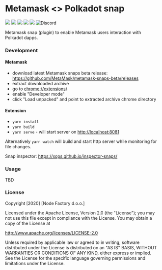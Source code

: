 # Metamask <> Polkadot snap
![](https://github.com/nodefactoryio/metamask-snap-polkadot/workflows/ci/badge.svg)
![](https://img.shields.io/github/issues-raw/nodefactoryio/metamask-snap-polkadot)
![](https://img.shields.io/github/license/nodefactoryio/metamask-snap-polkadot)
![](https://img.shields.io/badge/yarn-%3E%3D1.17.0-orange.svg?style=flat-square)
![](https://img.shields.io/badge/Node.js-%3E%3D12.x-orange.svg?style=flat-square)
![Discord](https://img.shields.io/discord/608204864593461248?color=blue&label=Discord&logo=discord)

Metamask snap (plugin) to enable Metamask users interaction with Polkadot dapps.

### Development

#### Metamask
- download latest Metamask snaps beta release: https://github.com/MetaMask/metamask-snaps-beta/releases
- extract downloaded archive
- go to [chrome://extensions/](chrome://extensions/)
- enable "Developer mode"
- click "Load unpacked" and point to extracted archive chrome directory

#### Extension
- `yarn install`
- `yarn build`
- `yarn serve` - will start server on [http://localhost:8081](http://localhost:8081)

Alternatively `yarn watch` will build and start http server while monitoring for file changes.

Snap inspector: https://xops.github.io/inspector-snaps/

### Usage

TBD

### License
Copyright [2020] [Node Factory d.o.o.]

Licensed under the Apache License, Version 2.0 (the "License");
you may not use this file except in compliance with the License.
You may obtain a copy of the License at

   http://www.apache.org/licenses/LICENSE-2.0

Unless required by applicable law or agreed to in writing, software
distributed under the License is distributed on an "AS IS" BASIS,
WITHOUT WARRANTIES OR CONDITIONS OF ANY KIND, either express or implied.
See the License for the specific language governing permissions and
limitations under the License.